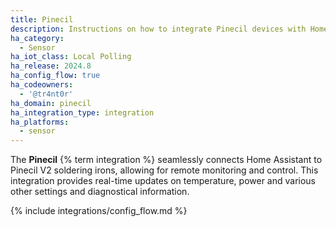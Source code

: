 ```yaml
---
title: Pinecil
description: Instructions on how to integrate Pinecil devices with Home Assistant.
ha_category:
  - Sensor
ha_iot_class: Local Polling
ha_release: 2024.8
ha_config_flow: true
ha_codeowners:
  - '@tr4nt0r'
ha_domain: pinecil
ha_integration_type: integration
ha_platforms:
  - sensor
---
```


The **Pinecil** {% term integration %} seamlessly connects Home Assistant to Pinecil V2 soldering irons, allowing for remote monitoring and control. This integration provides real-time updates on temperature, power and various other settings and diagnostical information.

{% include integrations/config_flow.md %}